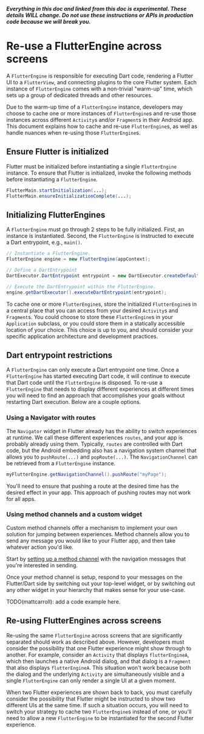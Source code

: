 _**Everything in this doc and linked from this doc is experimental. These details WILL change. Do not use these instructions or APIs in production code because we will break you.**_

# Re-use a FlutterEngine across screens

A `FlutterEngine` is responsible for executing Dart code, rendering a Flutter UI to a `FlutterView`, and connecting plugins to the core Flutter system. Each instance of `FlutterEngine` comes with a non-trivial "warm-up" time, which sets up a group of dedicated threads and other resources.

Due to the warm-up time of a `FlutterEngine` instance, developers may choose to cache one or more instances of `FlutterEngine`s and re-use those instances across different `Activity`s and/or `Fragment`s in their Android app. This document explains how to cache and re-use `FlutterEngine`s, as well as handle nuances when re-using those `FlutterEngine`s.

## Ensure Flutter is initialized

Flutter must be initialized before instantiating a single `FlutterEngine` instance. To ensure that Flutter is initialized, invoke the following methods before instantiating a `FlutterEngine`.

```java
FlutterMain.startInitialization(...);
FlutterMain.ensureInitializationComplete(...);
```

## Initializing FlutterEngines

A `FlutterEngine` must go through 2 steps to be fully initialized. First, an instance is instantiated. Second, the `FlutterEngine` is instructed to execute a Dart entrypoint, e.g., `main()`.

```java
// Instantiate a FlutterEngine.
FlutterEngine engine = new FlutterEngine(appContext);

// Define a DartEntrypoint
DartExecutor.DartEntrypoint entrypoint = new DartExecutor.createDefault();

// Execute the DartEntrypoint within the FlutterEngine.
engine.getDartExecutor().executeDartEntrypoint(entrypoint);
```

To cache one or more `FlutterEngine`s, store the initialized `FlutterEngine`s in a central place that you can access from your desired `Activity`s and `Fragment`s. You could choose to store these `FlutterEngine`s in your `Application` subclass, or you could store them in a statically accessible location of your choice. This choice is up to you, and should consider your specific application architecture and development practices.

## Dart entrypoint restrictions

A `FlutterEngine` can only execute a Dart entrypoint one time. Once a `FlutterEngine` has started executing Dart code, it will continue to execute that Dart code until the `FlutterEngine` is disposed. To re-use a `FlutterEngine` that needs to display different experiences at different times you will need to find an approach that accomplishes your goals without restarting Dart execution. Below are a couple options.

### Using a Navigator with routes

The `Navigator` widget in Flutter already has the ability to switch experiences at runtime. We call these different experiences `routes`, and your app is probably already using them. Typically, `routes` are controlled with Dart code, but the Android embedding also has a navigation system channel that allows you to `pushRoute(...)` and `popRoute(...)`. The `NavigationChannel` can be retrieved from a `FlutterEngine` instance.

```java
myFlutterEngine.getNavigationChannel().pushRoute("myPage");
```

You'll need to ensure that pushing a route at the desired time has the desired effect in your app. This approach of pushing routes may not work for all apps.

### Using method channels and a custom widget

Custom method channels offer a mechanism to implement your own solution for jumping between experiences. Method channels allow you to send any message you would like to your Flutter app, and then take whatever action you'd like.

Start by [setting up a method channel](https://docs.flutter.dev/development/platform-integration/platform-channels) with the navigation messages that you're interested in sending.

Once your method channel is setup, respond to your messages on the Flutter/Dart side by switching out your top-level widget, or by switching out any other widget in your hierarchy that makes sense for your use-case.

TODO(mattcarroll): add a code example here.

## Re-using FlutterEngines across screens

Re-using the same `FlutterEngine` across screens that are significantly separated should work as described above. However, developers must consider the possibility that one Flutter experience might show through to another. For example, consider an `Activity` that displays `flutterEngineA`, which then launches a native Android dialog, and that dialog is a `Fragment` that also displays `flutterEngineA`. This situation won't work because both the dialog and the underlying `Activity` are simultaneously visible and a single `FlutterEngine` can only render a single UI at a given moment.

When two Flutter experiences are shown back to back, you must carefully consider the possibility that Flutter might be instructed to show two different UIs at the same time. If such a situation occurs, you will need to switch your strategy to cache two `FlutterEngine`s instead of one, or you'll need to allow a new `FlutterEngine` to be instantiated for the second Flutter experience.
